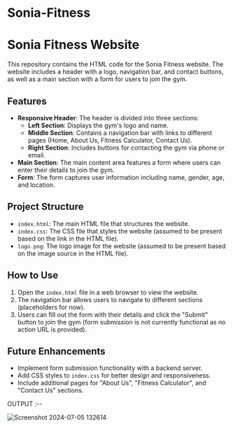 # Sonia-Fitness
# Sonia Fitness Website

This repository contains the HTML code for the Sonia Fitness website. The website includes a header with a logo, navigation bar, and contact buttons, as well as a main section with a form for users to join the gym.

## Features

- **Responsive Header**: The header is divided into three sections:
  - **Left Section**: Displays the gym's logo and name.
  - **Middle Section**: Contains a navigation bar with links to different pages (Home, About Us, Fitness Calculator, Contact Us).
  - **Right Section**: Includes buttons for contacting the gym via phone or email.
- **Main Section**: The main content area features a form where users can enter their details to join the gym.
- **Form**: The form captures user information including name, gender, age, and location.

## Project Structure

- `index.html`: The main HTML file that structures the website.
- `index.css`: The CSS file that styles the website (assumed to be present based on the link in the HTML file).
- `logo.png`: The logo image for the website (assumed to be present based on the image source in the HTML file).

## How to Use

1. Open the `index.html` file in a web browser to view the website.
2. The navigation bar allows users to navigate to different sections (placeholders for now).
3. Users can fill out the form with their details and click the "Submit" button to join the gym (form submission is not currently functional as no action URL is provided).

## Future Enhancements

- Implement form submission functionality with a backend server.
- Add CSS styles to `index.css` for better design and responsiveness.
- Include additional pages for "About Us", "Fitness Calculator", and "Contact Us" sections.

OUTPUT :--

![Screenshot 2024-07-05 132614](https://github.com/Jinnat36/Sonia-Fitness/assets/157870456/e88e2b90-8d56-4caf-8d5f-00da4f1cfb38)



